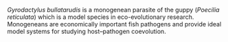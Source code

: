 _Gyrodactylus bullatarudis_ is a monogenean parasite of the guppy (_Poecilia reticulata_) which is a model species in eco-evolutionary research. Monogeneans are economically important fish pathogens and provide ideal model systems for studying host–pathogen coevolution. 

